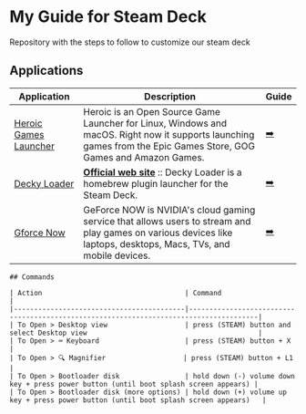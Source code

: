# My Guide for Steam Deck

Repository with the steps to follow to customize our steam deck

## Applications


| Application                                                                           | Description                                                                                                                                                       | Guide                                 |
|---------------------------------------------------------------------------------------|-------------------------------------------------------------------------------------------------------------------------------------------------------------------|---------------------------------------|
| [Heroic Games Launcher](https://github.com/Heroic-Games-Launcher/HeroicGamesLauncher) | Heroic is an Open Source Game Launcher for Linux, Windows and macOS. Right now it supports launching games from the Epic Games Store, GOG Games and Amazon Games. | [➡️](./HeroicGamesLauncher/README.md) |
| [Decky Loader](https://github.com/SteamDeckHomebrew/decky-loader)                     | [**Official web site**](https://decky.xyz/) :: Decky Loader is a homebrew plugin launcher for the Steam Deck.                                                     | [➡️](./DeckyLoader/README.md)         |
| [Gforce Now](https://www.nvidia.com/es-es/geforce-now/)                               | GeForce NOW is NVIDIA's cloud gaming service that allows users to stream and play games on various devices like laptops, desktops, Macs, TVs, and mobile devices. | [➡️](./gforcenow/README.md)           |


~~~~
## Commands

| Action                                   | Command                                                                               |
|------------------------------------------|---------------------------------------------------------------------------------------|
| To Open > Desktop view                   | press (STEAM) button and select Desktop view                                          |
| To Open > ⌨ Keyboard                     | press (STEAM) button + X                                                              |
| To Open > 🔍 Magnifier                   | press (STEAM) button + L1                                                             |
| To Open > Bootloader disk                | hold down (-) volume down key + press power button (until boot splash screen appears) |
| To Open > Bootloader disk (more options) | hold down (+) volume up key + press power button (until boot splash screen appears)   | 
